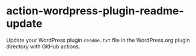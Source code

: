 # action-wordpress-plugin-readme-update
Update your WordPress plugin `readme.txt` file in the WordPress.org plugin directory with GitHub actions.

